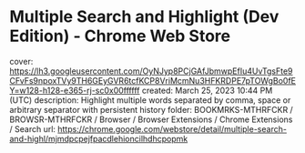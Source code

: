 # Multiple Search and Highlight (Dev Edition) - Chrome Web Store

cover: https://lh3.googleusercontent.com/OyNJyp8PCjGAfJbmwpEfIu4UvTgsFte9CFvFs9npoxTVy9TH6GEyGVR6tcfKCP8VriMcmNu3HFKRDPE7pTOWgBo0fEY=w128-h128-e365-rj-sc0x00ffffff
created: March 25, 2023 10:44 PM (UTC)
description: Highlight multiple words separated by comma, space or arbitrary separator with persistent history
folder: BOOKMRKS-MTHRFCKR / BROWSR-MTHRFCKR / Browser / Browser Extensions / Chrome Extensions / Search
url: https://chrome.google.com/webstore/detail/multiple-search-and-highl/mjmdpcpejfpacdlehioncilhdhcpopmk